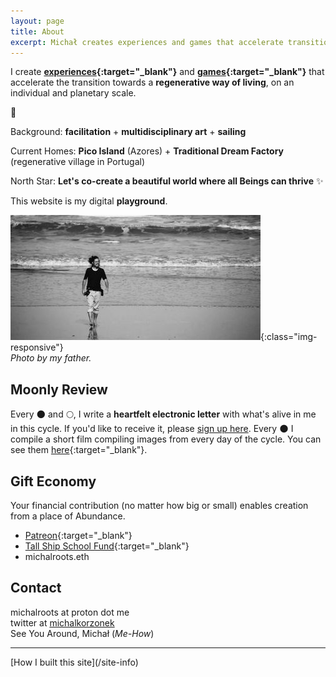 ```yaml
---
layout: page
title: About
excerpt: Michał creates experiences and games that accelerate transition towards a regenerative way of living.
---
```


I create **[experiences](/experiences){:target="_blank"}** and **[games](/games){:target="_blank"}** that accelerate the transition towards a **regenerative way of living**, on an individual and planetary scale.

🔆

Background: **facilitation** + **multidisciplinary art** + **sailing**

Current Homes: **Pico Island** (Azores) + **Traditional Dream Factory** (regenerative village in Portugal)

North Star: **Let's co-create a beautiful world where all Beings can thrive** ✨

This website is my digital **playground**.

![Michal Waves](/assets/michal-waves.jpg){:class="img-responsive"}<br>
*Photo by my father.*

## Moonly Review 

Every 🌑 and 🌕, I write a **heartfelt electronic letter** with what's alive in me in this cycle. If you'd like to receive it, please <a href="https://michalkorzonek.substack.com" target="_blank">sign up here</a>. Every 🌑 I compile a short film compiling images from every day of the cycle. You can see them [here](/moonly-video){:target="_blank"}. 

## Gift Economy
Your financial contribution (no matter how big or small) enables creation from a place of Abundance. 

- [Patreon](https://www.patreon.com/michalkorzonek){:target="_blank"}
- [Tall Ship School Fund](https://www.buymeacoffee.com/michalkorzonek/w/10563){:target="_blank"}
- michalroots.eth

## Contact

michalroots at proton dot me<br>
twitter at <a href="https://twitter.com/michalkorzonek" target="_blank"> michalkorzonek</a><br>
See You Around,
Michał (*Me-How*)

<hr>
[How I built this site](/site-info)

